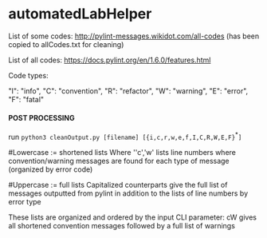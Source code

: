 # automatedLabHelper

List of some codes: http://pylint-messages.wikidot.com/all-codes (has been copied to allCodes.txt for cleaning)

List of all codes: https://docs.pylint.org/en/1.6.0/features.html

Code types:

"I": "info",
"C": "convention",
"R": "refactor",
"W": "warning",
"E": "error",
"F": "fatal"


#### POST PROCESSING
run `python3 cleanOutput.py [filename] [{i,c,r,w,e,f,I,C,R,W,E,F}`<sup>\*</sup>`]`

#Lowercase := shortened lists
Where ''c','w' lists line numbers where convention/warning messages are found for each type of message (organized by error code) 

#Uppercase := full lists
Capitalized counterparts give the full list of messages outputted from pylint in addition to the lists of line numbers by error type 

These lists are organized and ordered by the input CLI parameter: cW gives all shortened convention messages followed by a full list of warnings
